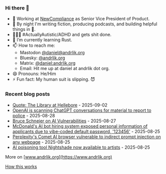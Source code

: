### Hi there 👋

- 💼 Working at [NewCompliance](https://newcompliance.com) as Senior Vice President of Product.
- 🔭 By night I'm writing fiction, producing podcasts, and building helpful things in :snake:.
- 🦸🏻‍♂️ #ActuallyAutistic/ADHD and gets shit done.
- 🌱 I’m currently learning Rust.
- 📫 How to reach me:
    - Mastodon [@daniel@andrlik.org](https://fedi.andrlik.org/@daniel)
    - Bluesky: [@andrlik.org](https://bsky.app/profile/andrlik.org)
    - Matrix: [@daniel:andrlik.org](https://matrix.to/#/@daniel:andrlik.org)
    - Email: Hit me up at daniel at andrlik dot org.
- 😄 Pronouns: He/Him
- ⚡ Fun fact: My human suit is slipping. 😈

<!-- [[[cog
import subprocess
import cog

list = subprocess.run(['uv', 'run', 'build_readme.py'], stdout=subprocess.PIPE)
cog.out(
    f"\n{list.stdout.decode('utf-8')}"
)
]]] -->



### Recent blog posts

* [Quote: The Library at Hellebore](https://www.andrlik.org/dispatches/quote-library-at-hellebore/) - 2025-09-02
* [OpenAI is scanning ChatGPT conversations for material to report to police](https://www.andrlik.org/dispatches/openai-scanning-chat-contents-report-police/) - 2025-08-28
* [Bruce Schneier on AI Vulnerabilities](https://www.andrlik.org/dispatches/bruce-schneier-on-llm-vulnerabilities/) - 2025-08-27
* [McDonald's AI bot hiring system exposed personal information of applicants due to vibe-coded default password, '123456'](https://www.andrlik.org/dispatches/mcdonalds-leaks-applicant-personal-information-due-to-ai-produced-placeholder-password/) - 2025-08-25
* [Perplexity's Comet AI browser vulnerable to indirect prompt injection on any webpage](https://www.andrlik.org/dispatches/comet-ai-browser-vulnerable-indirect-prompt-injection/) - 2025-08-25
* [AI poisoning tool Nightshade now available to artists](https://www.andrlik.org/dispatches/ai-poisoning-nightshade-general-availability/) - 2025-08-25

More on [www.andrlik.org](https://www.andrlik.org)


<!-- [[[end]]] -->

[How this works](https://www.andrlik.org/dispatches/til-auto-update-profile-readme/)
